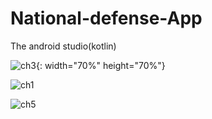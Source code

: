 # National-defense-App
The android studio(kotlin)

![ch3](https://user-images.githubusercontent.com/87923699/197173155-43ec89c8-00fd-4d64-9808-73d4d0b83af8.jpg){: width="70%" height="70%"}

![ch1](https://user-images.githubusercontent.com/87923699/197173098-134f2a27-3817-4db0-8149-6b4a33eca6ec.jpg)

![ch5](https://user-images.githubusercontent.com/87923699/197173083-446eccd0-4d7a-4ea9-b914-9983e6071163.jpg)

